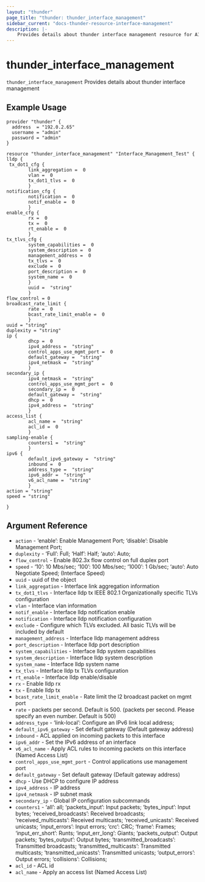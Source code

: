 ```yaml
---
layout: "thunder"
page_title: "thunder: thunder_interface_management"
sidebar_current: "docs-thunder-resource-interface-management"
description: |-
	Provides details about thunder interface management resource for A10
---
```


# thunder\_interface\_management

`thunder_interface_management` Provides details about thunder interface management
## Example Usage


```hcl
provider "thunder" {
  address  = "192.0.2.65"
  username = "admin"
  password = "admin"
}

resource "thunder_interface_management" "Interface_Management_Test" {
lldp {  
 tx_dot1_cfg {  
        link_aggregation =  0 
        vlan =  0 
        tx_dot1_tlvs =  0 
        }
notification_cfg {  
        notification =  0 
        notif_enable =  0 
        }
enable_cfg {  
        rx =  0 
        tx =  0 
        rt_enable =  0 
        }
tx_tlvs_cfg {  
        system_capabilities =  0 
        system_description =  0 
        management_address =  0 
        tx_tlvs =  0 
        exclude =  0 
        port_description =  0 
        system_name =  0 
        }
        uuid =  "string" 
        }
flow_control = 0
broadcast_rate_limit {  
        rate =  0 
        bcast_rate_limit_enable =  0 
        }
uuid = "string"
duplexity = "string"
ip {  
        dhcp =  0 
        ipv4_address =  "string" 
        control_apps_use_mgmt_port =  0 
        default_gateway =  "string" 
        ipv4_netmask =  "string" 
        }
secondary_ip {  
        ipv4_netmask =  "string" 
        control_apps_use_mgmt_port =  0 
        secondary_ip =  0 
        default_gateway =  "string" 
        dhcp =  0 
        ipv4_address =  "string" 
        }
access_list {  
        acl_name =  "string" 
        acl_id =  0 
        }
sampling-enable {   
        counters1 =  "string" 
        }
ipv6 {   
        default_ipv6_gateway =  "string" 
        inbound =  0 
        address_type =  "string" 
        ipv6_addr =  "string" 
        v6_acl_name =  "string" 
        }
action = "string"
speed = "string"
 
}

```

## Argument Reference

* `action` - ‘enable’: Enable Management Port; ‘disable’: Disable Management Port;
* `duplexity` - ‘Full’: Full; ‘Half’: Half; ‘auto’: Auto;
* `flow_control` - Enable 802.3x flow control on full duplex port
* `speed` - ‘10’: 10 Mbs/sec; ‘100’: 100 Mbs/sec; ‘1000’: 1 Gb/sec; ‘auto’: Auto Negotiate Speed;  (Interface Speed)
* `uuid` - uuid of the object
* `link_aggregation` - Interface link aggregation information
* `tx_dot1_tlvs` - Interface lldp tx IEEE 802.1 Organizationally specific TLVs configuration
* `vlan` - Interface vlan information
* `notif_enable` - Interface lldp notification enable
* `notification` - Interface lldp notification configuration
* `exclude` - Configure which TLVs excluded. All basic TLVs will be included by default
* `management_address` - Interface lldp management address
* `port_description` - Interface lldp port description
* `system_capabilities` - Interface lldp system capabilities
* `system_description` - Interface lldp system description
* `system_name` - Interface lldp system name
* `tx_tlvs` - Interface lldp tx TLVs configuration
* `rt_enable` - Interface lldp enable/disable
* `rx` - Enable lldp rx
* `tx` - Enable lldp tx
* `bcast_rate_limit_enable` - Rate limit the l2 broadcast packet on mgmt port
* `rate` - packets per second. Default is 500. (packets per second. Please specify an even number. Default is 500)
* `address_type` - ‘link-local’: Configure an IPv6 link local address;
* `default_ipv6_gateway` - Set default gateway (Default gateway address)
* `inbound` - ACL applied on incoming packets to this interface
* `ipv6_addr` - Set the IPv6 address of an interface
* `v6_acl_name` - Apply ACL rules to incoming packets on this interface (Named Access List)
* `control_apps_use_mgmt_port` - Control applications use management port
* `default_gateway` - Set default gateway (Default gateway address)
* `dhcp` - Use DHCP to configure IP address
* `ipv4_address` - IP address
* `ipv4_netmask` - IP subnet mask
* `secondary_ip` - Global IP configuration subcommands
* `counters1` - ‘all’: all; ‘packets_input’: Input packets; ‘bytes_input’: Input bytes; ‘received_broadcasts’: Received broadcasts; ‘received_multicasts’: Received multicasts; ‘received_unicasts’: Received unicasts; ‘input_errors’: Input errors; ‘crc’: CRC; ‘frame’: Frames; ‘input_err_short’: Runts; ‘input_err_long’: Giants; ‘packets_output’: Output packets; ‘bytes_output’: Output bytes; ‘transmitted_broadcasts’: Transmitted broadcasts; ‘transmitted_multicasts’: Transmitted multicasts; ‘transmitted_unicasts’: Transmitted unicasts; ‘output_errors’: Output errors; ‘collisions’: Collisions;
* `acl_id` - ACL id
* `acl_name` - Apply an access list (Named Access List)

